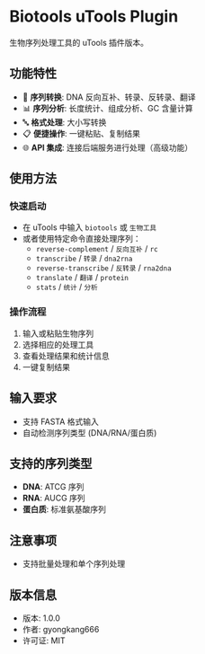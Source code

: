 # Biotools uTools Plugin

生物序列处理工具的 uTools 插件版本。

## 功能特性

- 🧬 **序列转换**: DNA 反向互补、转录、反转录、翻译
- 📊 **序列分析**: 长度统计、组成分析、GC 含量计算
- 🔤 **格式处理**: 大小写转换
- 📋 **便捷操作**: 一键粘贴、复制结果
- 🌐 **API 集成**: 连接后端服务进行处理（高级功能）

## 使用方法

### 快速启动
- 在 uTools 中输入 `biotools` 或 `生物工具`
- 或者使用特定命令直接处理序列：
  - `reverse-complement` / `反向互补` / `rc`
  - `transcribe` / `转录` / `dna2rna`
  - `reverse-transcribe` / `反转录` / `rna2dna`
  - `translate` / `翻译` / `protein`
  - `stats` / `统计` / `分析`

### 操作流程
1. 输入或粘贴生物序列
2. 选择相应的处理工具
3. 查看处理结果和统计信息
4. 一键复制结果

## 输入要求

- 支持 FASTA 格式输入
- 自动检测序列类型 (DNA/RNA/蛋白质)

## 支持的序列类型

- **DNA**: ATCG 序列
- **RNA**: AUCG 序列
- **蛋白质**: 标准氨基酸序列

## 注意事项

- 支持批量处理和单个序列处理

## 版本信息

- 版本: 1.0.0
- 作者: gyongkang666
- 许可证: MIT
